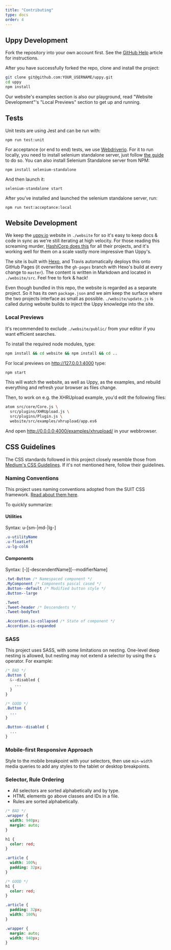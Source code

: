 ```yaml
---
title: "Contributing"
type: docs
order: 4
---
```


## Uppy Development

Fork the repository into your own account first. See the [GitHub Help](https://help.github.com/articles/fork-a-repo/) article for instructions.

After you have successfully forked the repo, clone and install the project:

```bash
git clone git@github.com:YOUR_USERNAME/uppy.git
cd uppy
npm install
```

Our website's examples section is also our playground, read "Website Development"'s "Local Previews" section to get up and running.

## Tests

Unit tests are using Jest and can be run with:

`npm run test:unit`

For acceptance (or end to end) tests, we use [Webdriverio](http://webdriver.io). For it to run locally, you need to install selenium standalone server, just follow [the guide](http://webdriver.io/guide.html) to do so. You can also install Selenium Standalone server from NPM:

`npm install selenium-standalone`

And then launch it:

`selenium-standalone start`

After you’ve installed and launched the selenium standalone server, run:

`npm run test:acceptance:local`

## Website Development

We keep the [uppy.io](http://uppy.io) website in `./website` for so it's easy to keep docs & code in sync as we're still iterating at high velocity. For those reading this screaming murder, [HashiCorp does this](https://github.com/hashicorp/terraform/tree/master/website) for all their projects, and it's working well for them on a scale vastly more impressive than Uppy's.

The site is built with [Hexo](http://hexo.io/), and Travis automatically deploys this onto GitHub Pages (it overwrites the `gh-pages` branch with Hexo's build at every change to `master`). The content is written in Markdown and located in `./website/src`. Feel free to fork & hack!

Even though bundled in this repo, the website is regarded as a separate project. So it has its own `package.json` and we aim keep the surface where the two projects interface as small as possible. `./website/update.js` is called during website builds to inject the Uppy knowledge into the site.

### Local Previews

It's recommended to exclude `./website/public/` from your editor if you want efficient searches.

To install the required node modules, type:
```bash
npm install && cd website && npm install && cd ..
```

For local previews on http://127.0.0.1:4000 type:

```bash
npm start
```

This will watch the website, as well as Uppy, as the examples, and rebuild everything and refresh your browser as files change.

Then, to work on e.g. the XHRUpload example, you'd edit the following files:

```bash
atom src/core/Core.js \
  src/plugins/XHRUpload.js \
  src/plugins/Plugin.js \
  website/src/examples/xhrupload/app.es6
```

And open <http://0.0.0.0:4000/examples/xhrupload/> in your webbrowser.

## CSS Guidelines

The CSS standards followed in this project closely resemble those from [Medium's CSS Guidelines](https://gist.github.com/fat/a47b882eb5f84293c4ed). If it's not mentioned here, follow their guidelines.

### Naming Conventions

This project uses naming conventions adopted from the SUIT CSS framework.
[Read about them here](https://github.com/suitcss/suit/blob/master/doc/naming-conventions.md).

To quickly summarize:

#### Utilities

Syntax: u-[sm-|md-|lg-]<utilityName>

```css
.u-utilityName
.u-floatLeft
.u-lg-col6
```

#### Components

Syntax: [<namespace>-]<ComponentName>[-descendentName][--modifierName]

```css
.twt-Button /* Namespaced component */
.MyComponent /* Components pascal cased */
.Button--default /* Modified button style */
.Button--large

.Tweet
.Tweet-header /* Descendents */
.Tweet-bodyText

.Accordion.is-collapsed /* State of component */
.Accordion.is-expanded
```

### SASS

This project uses SASS, with some limitations on nesting.  One-level deep nesting is allowed, but nesting may not extend a selector by using the `&` operator.  For example:

```sass
/* BAD */
.Button {
  &--disabled {
    ...
  }
}

/* GOOD */
.Button {
  ...
}

.Button--disabled {
  ...
}
```

### Mobile-first Responsive Approach

Style to the mobile breakpoint with your selectors, then use `min-width` media queries to add any styles to the tablet or desktop breakpoints.

### Selector, Rule Ordering

- All selectors are sorted alphabetically and by type.
- HTML elements go above classes and IDs in a file.
- Rules are sorted alphabetically.

```sass
/* BAD */
.wrapper {
  width: 940px;
  margin: auto;
}

h1 {
  color: red;
}

.article {
  width: 100%;
  padding: 32px;
}

/* GOOD */
h1 {
  color: red;
}

.article {
  padding: 32px;
  width: 100%;
}

.wrapper {
  margin: auto;
  width: 940px;
}
```
